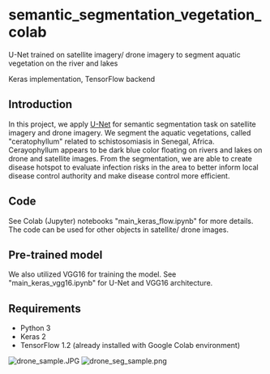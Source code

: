 # semantic_segmentation_vegetation_colab
U-Net trained on satellite imagery/ drone imagery to segment aquatic vegetation on the river and lakes

Keras implementation, TensorFlow backend

## Introduction
In this project, we apply [U-Net](https://lmb.informatik.uni-freiburg.de/people/ronneber/u-net/) for semantic segmentation task on satellite imagery and drone imagery. We segment the aquatic vegetations, called "ceratophyllum" related to schistosomiasis in Senegal, Africa. Cerayophyllum appears to be dark blue color floating on rivers and lakes on drone and satellite images. From the segmentation, we are able to create disease hotspot to evaluate infection risks in the area to better inform local disease control authority and make disease control more efficient.

## Code
See Colab (Jupyter) notebooks "main_keras_flow.ipynb" for more details. The code can be used for other objects in satellite/ drone images.

## Pre-trained model
We also utilized VGG16 for training the model. See "main_keras_vgg16.ipynb" for U-Net and VGG16 architecture.

## Requirements
- Python 3
- Keras 2
- TensorFlow 1.2
(already installed with Google Colab environment)

![drone_sample.JPG](drone_sample.JPG)
![drone_seg_sample.png](drone_seg_sample.png)


